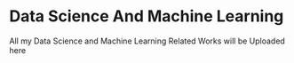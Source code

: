# Data Science And Machine Learning
All my Data Science and Machine Learning Related Works will be Uploaded here
